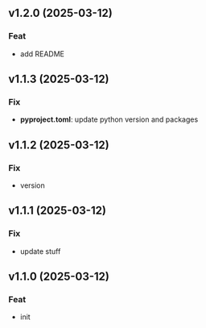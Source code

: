 ## v1.2.0 (2025-03-12)

### Feat

- add README

## v1.1.3 (2025-03-12)

### Fix

- **pyproject.toml**: update python version and packages

## v1.1.2 (2025-03-12)

### Fix

- version

## v1.1.1 (2025-03-12)

### Fix

- update stuff

## v1.1.0 (2025-03-12)

### Feat

- init
